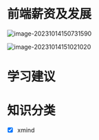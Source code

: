 # 前端薪资及发展

![image-20231014150731590](..\images\image-20231014150731590.png)

![image-20231014151021020](..\images\image-20231014151021020.png)

# 学习建议

# 知识分类

- [x] xmind